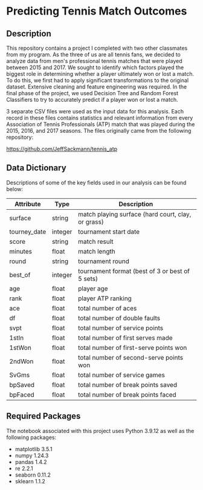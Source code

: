 # **Predicting Tennis Match Outcomes**

## **Description**

This repository contains a project I completed with two other classmates from my
program. As the three of us are all tennis fans, we decided to analyze data
from men's professional tennis matches that were played between 2015 and 2017. We sought to identify which factors played the biggest role in determining whether a player ultimately won or lost a match. To do this, we first had to apply significant
transformations to the original dataset. Extensive cleaning and feature engineering was
required. In the final phase of the project, we used Decision Tree and Random Forest Classifiers to try to accurately predict if a player won or lost a match.

3 separate CSV files were used as the input data for this analysis. Each record
in these files contains statistics and relevant information from every Association
of Tennis Professionals (ATP) match that was played during the 2015, 2016,
and 2017 seasons. The files originally came from the following repository:

https://github.com/JeffSackmann/tennis_atp

## **Data Dictionary**

Descriptions of some of the key fields used in our analysis can be found below:

| Attribute | Type | Description |
|----------|----------|----------|
| surface | string | match playing surface (hard court, clay, or grass) |
| tourney_date | integer | tournament start date |
| score | string | match result |
| minutes | float | match length |
| round | string | tournament round |
| best_of | integer | tournament format (best of 3 or best of 5 sets) |
| age | float | player age |
| rank | float | player ATP ranking |
| ace | float | total number of aces |
| df | float | total number of double faults |
| svpt | float | total number of service points |
| 1stIn | float | total number of first serves made |
| 1stWon | float | total number of first-serve points won |
| 2ndWon | float | total number of second-serve points won |
| SvGms | float | total number of service games |
| bpSaved | float | total number of break points saved  |
| bpFaced  | float | total number of break points faced |


## **Required Packages**

The notebook associated with this project uses Python 3.9.12 as well as the following packages:

* matplotlib 3.5.1
* numpy 1.24.3
* pandas 1.4.2
* re 2.2.1
* seaborn 0.11.2
* sklearn 1.1.2
